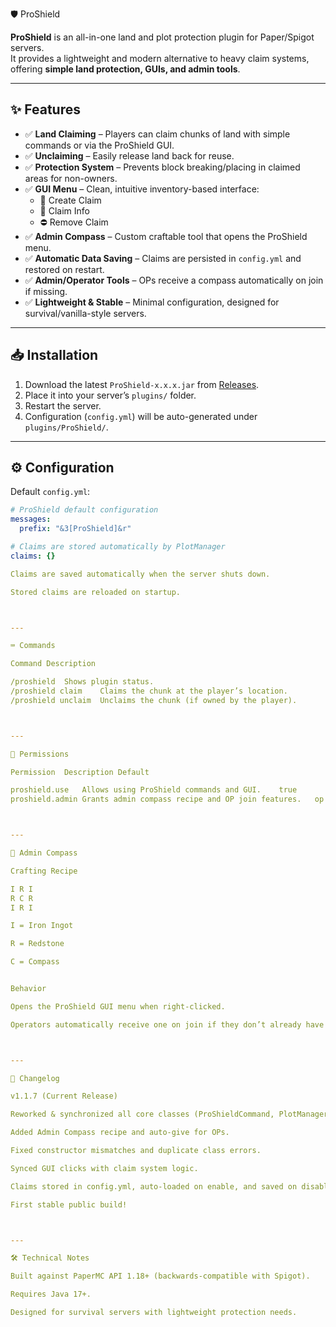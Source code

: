 🛡️ ProShield

**ProShield** is an all-in-one land and plot protection plugin for Paper/Spigot servers.  
It provides a lightweight and modern alternative to heavy claim systems, offering **simple land protection, GUIs, and admin tools**.

---

## ✨ Features

- ✅ **Land Claiming** – Players can claim chunks of land with simple commands or via the ProShield GUI.  
- ✅ **Unclaiming** – Easily release land back for reuse.  
- ✅ **Protection System** – Prevents block breaking/placing in claimed areas for non-owners.  
- ✅ **GUI Menu** – Clean, intuitive inventory-based interface:  
  - 🌱 Create Claim  
  - 📜 Claim Info  
  - ⛔ Remove Claim  
- ✅ **Admin Compass** – Custom craftable tool that opens the ProShield menu.  
- ✅ **Automatic Data Saving** – Claims are persisted in `config.yml` and restored on restart.  
- ✅ **Admin/Operator Tools** – OPs receive a compass automatically on join if missing.  
- ✅ **Lightweight & Stable** – Minimal configuration, designed for survival/vanilla-style servers.  

---

## 📥 Installation

1. Download the latest `ProShield-x.x.x.jar` from [Releases](https://github.com/snazzyatoms/ProShield/releases).  
2. Place it into your server’s `plugins/` folder.  
3. Restart the server.  
4. Configuration (`config.yml`) will be auto-generated under `plugins/ProShield/`.

---

## ⚙️ Configuration

Default `config.yml`:

```yaml
# ProShield default configuration
messages:
  prefix: "&3[ProShield]&r"

# Claims are stored automatically by PlotManager
claims: {}

Claims are saved automatically when the server shuts down.

Stored claims are reloaded on startup.



---

⌨️ Commands

Command	Description

/proshield	Shows plugin status.
/proshield claim	Claims the chunk at the player’s location.
/proshield unclaim	Unclaims the chunk (if owned by the player).



---

🔑 Permissions

Permission	Description	Default

proshield.use	Allows using ProShield commands and GUI.	true
proshield.admin	Grants admin compass recipe and OP join features.	op



---

🧭 Admin Compass

Crafting Recipe

I R I
R C R
I R I

I = Iron Ingot

R = Redstone

C = Compass


Behavior

Opens the ProShield GUI menu when right-clicked.

Operators automatically receive one on join if they don’t already have it.



---

📜 Changelog

v1.1.7 (Current Release)

Reworked & synchronized all core classes (ProShieldCommand, PlotManager, GUIManager, PlayerGUI, GUIListener, BlockProtectionListener, PlayerJoinListener).

Added Admin Compass recipe and auto-give for OPs.

Fixed constructor mismatches and duplicate class errors.

Synced GUI clicks with claim system logic.

Claims stored in config.yml, auto-loaded on enable, and saved on disable.

First stable public build!



---

🛠️ Technical Notes

Built against PaperMC API 1.18+ (backwards-compatible with Spigot).

Requires Java 17+.

Designed for survival servers with lightweight protection needs.
